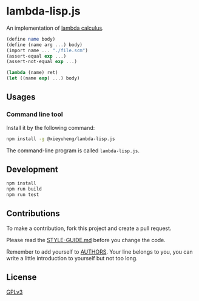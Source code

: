 # lambda-lisp.js

An implementation of [lambda calculus](https://en.wikipedia.org/wiki/Lambda_calculus).

```scheme
(define name body)
(define (name arg ...) body)
(import name ... "./file.scm")
(assert-equal exp ...)
(assert-not-equal exp ...)

(lambda (name) ret)
(let ((name exp) ...) body)
```

## Usages

### Command line tool

Install it by the following command:

```sh
npm install -g @xieyuheng/lambda-lisp.js
```

The command-line program is called `lambda-lisp.js`.

## Development

```sh
npm install
npm run build
npm run test
```

## Contributions

To make a contribution, fork this project and create a pull request.

Please read the [STYLE-GUIDE.md](STYLE-GUIDE.md) before you change the code.

Remember to add yourself to [AUTHORS](AUTHORS).
Your line belongs to you, you can write a little
introduction to yourself but not too long.

## License

[GPLv3](LICENSE)
